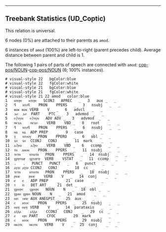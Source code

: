 

--------------------------------------------------------------------------------

## Treebank Statistics (UD_Coptic)

This relation is universal.

6 nodes (0%) are attached to their parents as `amod`.

6 instances of `amod` (100%) are left-to-right (parent precedes child).
Average distance between parent and child is 1.

The following 1 pairs of parts of speech are connected with `amod`: [cop-pos/NOUN]()-[cop-pos/NOUN]() (6; 100% instances).


~~~ conllu
# visual-style 22	bgColor:blue
# visual-style 22	fgColor:white
# visual-style 21	bgColor:blue
# visual-style 21	fgColor:white
# visual-style 21 22 amod	color:blue
1	ⲛⲧⲉⲣⲉ	ⲛⲧⲉⲣⲉ	SCONJ	APREC	_	3	aux	_	_
2	ϥ	ⲛⲧⲟϥ	PRON	PPERS	_	3	nsubj	_	_
3	ⲃⲱⲕ	ⲃⲱⲕ	VERB	V	_	6	advcl	_	_
4	ⲇⲉ	ⲇⲉ	PART	PTC	_	3	advmod	_	_
5	ⲉϩⲟⲩⲛ	ⲉϩⲟⲩⲛ	ADV	ADV	_	3	advmod	_	_
6	ⲡⲉϫⲁ	ⲡⲉϫⲉ	VERB	VBD	_	0	root	_	_
7	ϥ	ⲛⲧⲟϥ	PRON	PPERS	_	6	nsubj	_	_
8	ⲛⲁ	ⲛⲁ	ADP	PREP	_	9	case	_	_
9	ⲩ	ⲛⲧⲟⲟⲩ	PRON	PPERO	_	6	obl	_	_
10	ϫⲉ	ϫⲉ	CCONJ	CONJ	_	11	mark	_	_
11	ⲁϩⲣⲱ	ⲁϩⲣⲟ	VERB	VBD	_	6	ccomp	_	_
12	ⲧⲛ	ⲁⲛⲟⲛ	PRON	PPERS	_	11	nsubj	_	_
13	ⲧⲉⲧⲛ	ⲛⲧⲱⲧⲛ	PRON	PPERS	_	14	nsubj	_	_
14	ϣⲧⲣⲧⲱⲣ	ϣⲧⲟⲣⲧⲣ	VERB	VSTAT	_	11	ccomp	_	_
15	.	.	PUNCT	PUNCT	_	6	punct	_	_
16	ⲁⲩⲱ	ⲁⲩⲱ	CCONJ	CONJ	_	18	cc	_	_
17	ⲧⲉⲧⲛ	ⲛⲧⲱⲧⲛ	PRON	PPERS	_	18	nsubj	_	_
18	ⲣⲓⲙⲉ	ⲣⲓⲙⲉ	VERB	V	_	14	conj	_	_
19	ⲉ	ⲉ	ADP	PREP	_	21	case	_	_
20	ⲧ	ⲡ	DET	ART	_	21	det	_	_
21	ϣⲉⲉⲣⲉ	ϣⲉⲉⲣⲉ	NOUN	N	_	18	obl	_	_
22	ϣⲏⲙ	ϣⲏⲙ	NOUN	N	_	21	amod	_	_
23	ⲙⲡ	ⲙⲡⲉ	AUX	ANEGPST	_	25	aux	_	_
24	ⲥ	ⲛⲧⲟⲥ	PRON	PPERS	_	25	nsubj	_	_
25	ⲙⲟⲩ	ⲙⲟⲩ	VERB	V	_	14	parataxis	_	_
26	ⲁⲗⲗⲁ	ⲁⲗⲗⲁ	CCONJ	CONJ	_	29	cc	_	_
27	ⲉ	ⲉⲣⲉ	PART	CFOC	_	29	mark	_	_
28	ⲥ	ⲛⲧⲟⲥ	PRON	PPERS	_	29	nsubj	_	_
29	ⲛⲕⲟⲧⲕ	ⲛⲕⲟⲧⲕ	VERB	V	_	25	conj	_	_

~~~


